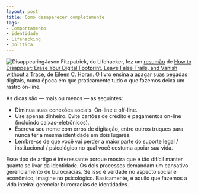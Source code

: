 ```yaml
---
layout: post
title: Como desaparecer completamente
tags:
- Comportamento
- identidade
- Lifehacking
- política
---
```


![Disappearing](http://www.caosordenado.com/wp-content/uploads/2011/10/disappearing.jpg)Jason Fitzpatrick, do Lifehacker, fez um [resumão](http://lifehacker.com/5676149/how-to-ditch-big-brother-and-disappear-forever) de [How to Disappear: Erase Your Digital Footprint, Leave False Trails, and Vanish without a Trace](http://www.amazon.com/gp/product/1599219778?ie=UTF8&tag=magaiver-20&linkCode=xm2&camp=1789&creativeASIN=1599219778), de [Eileen C. Horan](http://www.eileenhoran.com/). O livro ensina a apagar suas pegadas digitais, numa época em que praticamente tudo o que fazemos deixa um rastro on-line.

As dicas são — mais ou menos — as seguintes:
  * Diminua suas conexões sociais. On-line e off-line.
  * Use apenas dinheiro. Evite cartões de crédito e pagamentos on-line (incluindo caixas-eletrônicos).
  * Escreva seu nome com erros de digitação, entre outros truques para nunca ter a mesma identidade em dois lugares.
  * Lembre-se de que você vai perder a maior parte do suporte legal / institucional / psicológico no qual você costuma apoiar sua vida.

Esse tipo de artigo é interessante porque mostra que é tão difícil manter quanto se livar da identidade. Os dois processos demandam um cansativo gerenciamento de burocracias. Se isso é verdade no aspecto social e econômico, imagine no psicológico. Basicamente, é aquilo que fazemos a vida inteira: gerenciar burocracias de identidades.
